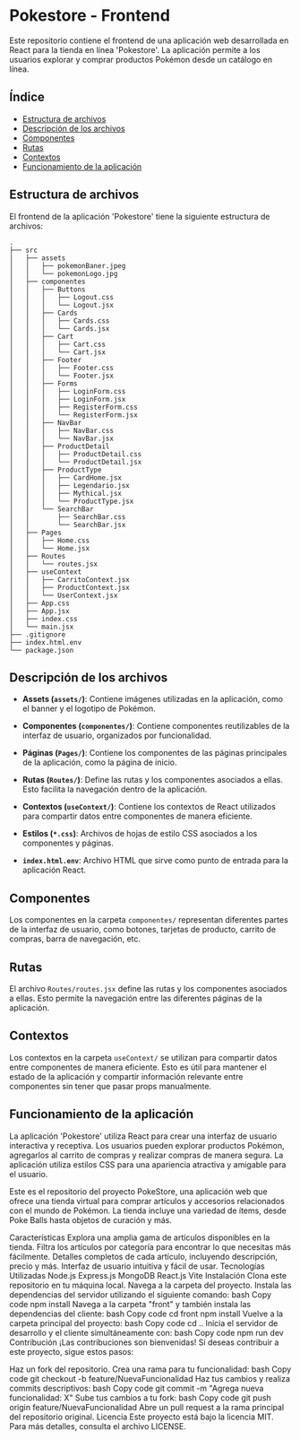 # Pokestore - Frontend

Este repositorio contiene el frontend de una aplicación web desarrollada en React para la tienda en línea 'Pokestore'. La aplicación permite a los usuarios explorar y comprar productos Pokémon desde un catálogo en línea.

## Índice

- [Estructura de archivos](#estructura-de-archivos)
- [Descripción de los archivos](#descripción-de-los-archivos)
- [Componentes](#componentes)
- [Rutas](#rutas)
- [Contextos](#contextos)
- [Funcionamiento de la aplicación](#funcionamiento-de-la-aplicación)

## Estructura de archivos

El frontend de la aplicación 'Pokestore' tiene la siguiente estructura de archivos:

```
.
├── src
│   ├── assets
│   │   ├── pokemonBaner.jpeg
│   │   └── pokemonLogo.jpg
│   ├── componentes
│   │   ├── Buttons  
│   │   │   ├── Logout.css
│   │   │   └── Logout.jsx
│   │   ├── Cards  
│   │   │   ├── Cards.css
│   │   │   └── Cards.jsx
│   │   ├── Cart
│   │   │   ├── Cart.css
│   │   │   └── Cart.jsx
│   │   ├── Footer
│   │   │   ├── Footer.css
│   │   │   └── Footer.jsx
│   │   ├── Forms
│   │   │   ├── LoginForm.css
│   │   │   ├── LoginForm.jsx
│   │   │   ├── RegisterForm.css
│   │   │   └── RegisterForm.jsx
│   │   ├── NavBar
│   │   │   ├── NavBar.css
│   │   │   └── NavBar.jsx
│   │   ├── ProductDetail
│   │   │   ├── ProductDetail.css
│   │   │   └── ProductDetail.jsx
│   │   ├── ProductType
│   │   │   ├── CardHome.jsx
│   │   │   ├── Legendario.jsx
│   │   │   ├── Mythical.jsx
│   │   │   └── ProductType.jsx
│   │   └── SearchBar
│   │       ├── SearchBar.css
│   │       └── SearchBar.jsx
│   ├── Pages
│   │   ├── Home.css
│   │   └── Home.jsx
│   ├── Routes
│   │   └── routes.jsx
│   ├── useContext
│   │   ├── CarritoContext.jsx
│   │   ├── ProductContext.jsx
│   │   └── UserContext.jsx   
│   ├── App.css
│   ├── App.jsx
│   ├── index.css
│   └── main.jsx
├── .gitignore
├── index.html.env
└── package.json

```


## Descripción de los archivos

- **Assets (`assets/`)**: Contiene imágenes utilizadas en la aplicación, como el banner y el logotipo de Pokémon.

- **Componentes (`componentes/`)**: Contiene componentes reutilizables de la interfaz de usuario, organizados por funcionalidad.

- **Páginas (`Pages/`)**: Contiene los componentes de las páginas principales de la aplicación, como la página de inicio.

- **Rutas (`Routes/`)**: Define las rutas y los componentes asociados a ellas. Esto facilita la navegación dentro de la aplicación.

- **Contextos (`useContext/`)**: Contiene los contextos de React utilizados para compartir datos entre componentes de manera eficiente.

- **Estilos (`*.css`)**: Archivos de hojas de estilo CSS asociados a los componentes y páginas.

- **`index.html.env`**: Archivo HTML que sirve como punto de entrada para la aplicación React.

## Componentes

Los componentes en la carpeta `componentes/` representan diferentes partes de la interfaz de usuario, como botones, tarjetas de producto, carrito de compras, barra de navegación, etc.

## Rutas

El archivo `Routes/routes.jsx` define las rutas y los componentes asociados a ellas. Esto permite la navegación entre las diferentes páginas de la aplicación.

## Contextos

Los contextos en la carpeta `useContext/` se utilizan para compartir datos entre componentes de manera eficiente. Esto es útil para mantener el estado de la aplicación y compartir información relevante entre componentes sin tener que pasar props manualmente.

## Funcionamiento de la aplicación

La aplicación 'Pokestore' utiliza React para crear una interfaz de usuario interactiva y receptiva. Los usuarios pueden explorar productos Pokémon, agregarlos al carrito de compras y realizar compras de manera segura. La aplicación utiliza estilos CSS para una apariencia atractiva y amigable para el usuario.




Este es el repositorio del proyecto PokeStore, una aplicación web que ofrece una tienda virtual para comprar artículos y accesorios relacionados con el mundo de Pokémon. La tienda incluye una variedad de ítems, desde Poke Balls hasta objetos de curación y más.

Características
Explora una amplia gama de artículos disponibles en la tienda.
Filtra los artículos por categoría para encontrar lo que necesitas más fácilmente.
Detalles completos de cada artículo, incluyendo descripción, precio y más.
Interfaz de usuario intuitiva y fácil de usar.
Tecnologías Utilizadas
Node.js
Express.js
MongoDB
React.js
Vite
Instalación
Clona este repositorio en tu máquina local.
Navega a la carpeta del proyecto.
Instala las dependencias del servidor utilizando el siguiente comando:
bash
Copy code
npm install
Navega a la carpeta "front" y también instala las dependencias del cliente:
bash
Copy code
cd front
npm install
Vuelve a la carpeta principal del proyecto:
bash
Copy code
cd ..
Inicia el servidor de desarrollo y el cliente simultáneamente con:
bash
Copy code
npm run dev
Contribución
¡Las contribuciones son bienvenidas! Si deseas contribuir a este proyecto, sigue estos pasos:

Haz un fork del repositorio.
Crea una rama para tu funcionalidad:
bash
Copy code
git checkout -b feature/NuevaFuncionalidad
Haz tus cambios y realiza commits descriptivos:
bash
Copy code
git commit -m "Agrega nueva funcionalidad: X"
Sube tus cambios a tu fork:
bash
Copy code
git push origin feature/NuevaFuncionalidad
Abre un pull request a la rama principal del repositorio original.
Licencia
Este proyecto está bajo la licencia MIT. Para más detalles, consulta el archivo LICENSE.